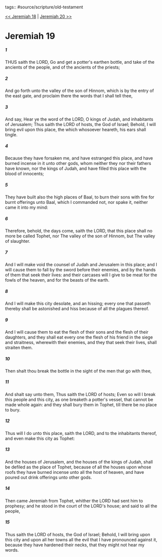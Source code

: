 tags:: #source/scripture/old-testament

[<< Jeremiah 18](source/scripture/old-testament/24_Jeremiah/Jeremiah_18.md) | [Jeremiah 20 >>](source/scripture/old-testament/24_Jeremiah/Jeremiah_20.md)

# Jeremiah 19

##### 1

THUS saith the LORD, Go and get a potter's earthen bottle, and take of the ancients of the people, and of the ancients of the priests;

##### 2

And go forth unto the valley of the son of Hinnom, which is by the entry of the east gate, and proclaim there the words that I shall tell thee,

##### 3

And say, Hear ye the word of the LORD, O kings of Judah, and inhabitants of Jerusalem; Thus saith the LORD of hosts, the God of Israel; Behold, I will bring evil upon this place, the which whosoever heareth, his ears shall tingle.

##### 4

Because they have forsaken me, and have estranged this place, and have burned incense in it unto other gods, whom neither they nor their fathers have known, nor the kings of Judah, and have filled this place with the blood of innocents;

##### 5

They have built also the high places of Baal, to burn their sons with fire for burnt offerings unto Baal, which I commanded not, nor spake it, neither came it into my mind:

##### 6

Therefore, behold, the days come, saith the LORD, that this place shall no more be called Tophet, nor The valley of the son of Hinnom, but The valley of slaughter.

##### 7

And I will make void the counsel of Judah and Jerusalem in this place; and I will cause them to fall by the sword before their enemies, and by the hands of them that seek their lives: and their carcases will I give to be meat for the fowls of the heaven, and for the beasts of the earth.

##### 8

And I will make this city desolate, and an hissing; every one that passeth thereby shall be astonished and hiss because of all the plagues thereof.

##### 9

And I will cause them to eat the flesh of their sons and the flesh of their daughters, and they shall eat every one the flesh of his friend in the siege and straitness, wherewith their enemies, and they that seek their lives, shall straiten them.

##### 10

Then shalt thou break the bottle in the sight of the men that go with thee,

##### 11

And shalt say unto them, Thus saith the LORD of hosts; Even so will I break this people and this city, as one breaketh a potter's vessel, that cannot be made whole again: and they shall bury them in Tophet, till there be no place to bury.

##### 12

Thus will I do unto this place, saith the LORD, and to the inhabitants thereof, and even make this city as Tophet:

##### 13

And the houses of Jerusalem, and the houses of the kings of Judah, shall be defiled as the place of Tophet, because of all the houses upon whose roofs they have burned incense unto all the host of heaven, and have poured out drink offerings unto other gods.

##### 14

Then came Jeremiah from Tophet, whither the LORD had sent him to prophesy; and he stood in the court of the LORD's house; and said to all the people,

##### 15

Thus saith the LORD of hosts, the God of Israel; Behold, I will bring upon this city and upon all her towns all the evil that I have pronounced against it, because they have hardened their necks, that they might not hear my words.
